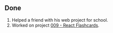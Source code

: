 ## Done
1. Helped a friend with his web project for school.
2. Worked on project [009 - React Flashcards](../Projects/009%20-%20React%20Flashcards).
